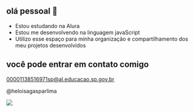 ## olá pessoal 👋

- Estou estudando na Alura
- Estou me desenvolvendo na linguagem javaScript
- Utilizo esse espaço para minha organização e compartilhamento dos meu projetos desenvolvidos

## você pode entrar em contato comigo

00001138516971sp@al.educacao.sp.gov.br

@heloisagasparlima

![](https://media1.tenor.com/m/-qBsG1HwR4oAAAAC/cat-dance-dancing-cat.gif)

